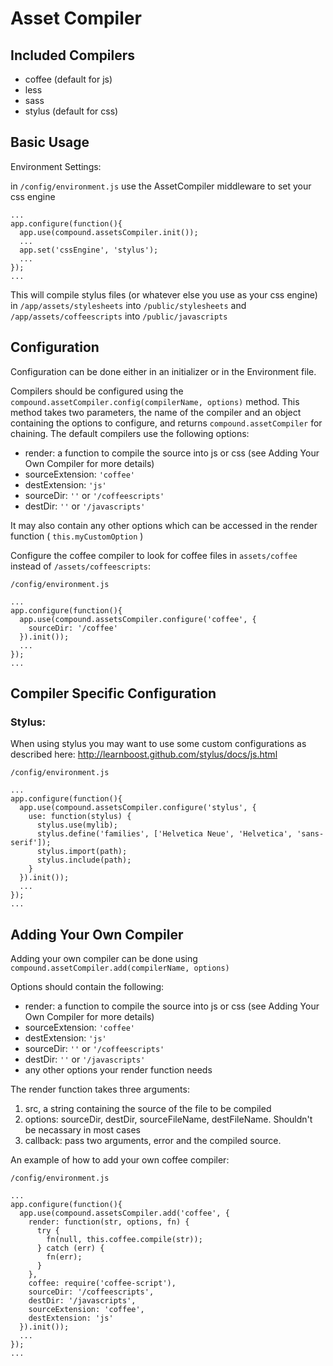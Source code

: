 # Asset Compiler

## Included Compilers

* coffee (default for js)
* less
* sass
* stylus (default for css)

## Basic Usage

Environment Settings:

in `/config/environment.js`
use the AssetCompiler middleware to set your css engine

```
...
app.configure(function(){
  app.use(compound.assetsCompiler.init());
  ...
  app.set('cssEngine', 'stylus');
  ...
});
...
```
This will compile stylus files (or whatever else you use as your css engine) in
`/app/assets/stylesheets` into `/public/stylesheets` and `/app/assets/coffeescripts` into `/public/javascripts`

## Configuration

Configuration can be done either in an initializer or in the Environment file.

Compilers should be configured using the `compound.assetCompiler.config(compilerName, options)` method.
This method takes two parameters, the name of the compiler and an object containing the options to configure, 
and returns `compound.assetCompiler` for chaining. The default compilers use the following options:

* render: a function to compile the source into js or css (see Adding Your Own Compiler for more details)
* sourceExtension: `'coffee'`
* destExtension: `'js'`
* sourceDir: `''` or `'/coffeescripts'`
* destDir: `''` or `'/javascripts'`

It may also contain any other options which can be accessed in the render function ( `this.myCustomOption` )

Configure the coffee compiler to look for coffee files in `assets/coffee` instead of `/assets/coffeescripts`:

`/config/environment.js`

```
...
app.configure(function(){
  app.use(compound.assetsCompiler.configure('coffee', {
    sourceDir: '/coffee'
  }).init());
  ...
});
...
```

## Compiler Specific Configuration

### Stylus:
When using stylus you may want to use some custom configurations as described here: http://learnboost.github.com/stylus/docs/js.html

`/config/environment.js`

```
...
app.configure(function(){
  app.use(compound.assetsCompiler.configure('stylus', {
    use: function(stylus) {
      stylus.use(mylib);
      stylus.define('families', ['Helvetica Neue', 'Helvetica', 'sans-serif']);
      stylus.import(path);
      stylus.include(path);
    }
  }).init());
  ...
});
...
```


## Adding Your Own Compiler

Adding your own compiler can be done using `compound.assetCompiler.add(compilerName, options)`

Options should contain the following:
* render: a function to compile the source into js or css (see Adding Your Own Compiler for more details)
* sourceExtension: `'coffee'`
* destExtension: `'js'`
* sourceDir: `''` or `'/coffeescripts'`
* destDir: `''` or `'/javascripts'`
* any other options your render function needs

The render function takes three arguments:

1. src, a string containing the source of the file to be compiled
2. options: sourceDir, destDir, sourceFileName, destFileName.  Shouldn't be necassary in most cases
3. callback: pass two arguments, error and the compiled source.


An example of how to add your own coffee compiler:

`/config/environment.js`

```
...
app.configure(function(){
  app.use(compound.assetsCompiler.add('coffee', {
    render: function(str, options, fn) {
      try {
        fn(null, this.coffee.compile(str));
      } catch (err) {
        fn(err);
      }
    },
    coffee: require('coffee-script'),
    sourceDir: '/coffeescripts',
    destDir: '/javascripts',
    sourceExtension: 'coffee',
    destExtension: 'js'
  }).init());
  ...
});
...
```
